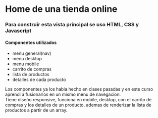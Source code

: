 # Home de una tienda online


### Para construir esta vista principal se uso **HTML, CSS y Javascript**

#### Componentes utilizados

<ul>
  <li>menu general(nav)</li>
  <li>menu desktop</li>
  <li>menu mobile</li>
  <li>carrito de compras</li>
  <li>lista de productos</li>
  <li>detalles de cada producto</li>
</ul>

<p>Los componentes ya los habia hecho en clases pasadas y en este curso aprendi a fusionarlos en un mismo menu de navegacion.<br>Tiene diseño responsive, funciona en mobile, desktop, con el carrito de compras y los detalles de un producto, ademas de renderizar la lista de productos a partir de un array.</p>
